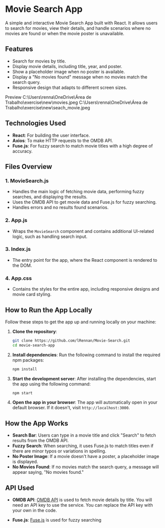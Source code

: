 # Movie Search App

A simple and interactive Movie Search App built with React. It allows users to search for movies, view their details, and handle scenarios where no movies are found or when the movie poster is unavailable.

## Features

- Search for movies by title.
- Display movie details, including title, year, and poster.
- Show a placeholder image when no poster is available.
- Display a "No movies found" message when no movies match the search query.
- Responsive design that adapts to different screen sizes.

Preview 
C:\Users\renna\OneDrive\Área de Trabalho\exercise\new\movies.jpeg
C:\Users\renna\OneDrive\Área de Trabalho\exercise\new\seach_movie.jpeg

## Technologies Used

- **React**: For building the user interface.
- **Axios**: To make HTTP requests to the OMDB API.
- **Fuse.js**: For fuzzy search to match movie titles with a high degree of accuracy.

## Files Overview

### 1. **MovieSearch.js**

- Handles the main logic of fetching movie data, performing fuzzy searches, and displaying the results.
- Uses the OMDB API to get movie data and Fuse.js for fuzzy searching.
- Handles errors and no results found scenarios.

### 2. **App.js**

- Wraps the `MovieSearch` component and contains additional UI-related logic, such as handling search input.

### 3. **Index.js**

- The entry point for the app, where the React component is rendered to the DOM.

### 4. **App.css**

- Contains the styles for the entire app, including responsive designs and movie card styling.

## How to Run the App Locally

Follow these steps to get the app up and running locally on your machine:

1. **Clone the repository**:

   ```bash
   git clone https://github.com/lRennan/Movie-Search.git
   cd movie-search-app
   ```

2. **Install dependencies**:
   Run the following command to install the required npm packages:

   ```bash
   npm install
   ```

3. **Start the development server**:
   After installing the dependencies, start the app using the following command:

   ```bash
   npm start
   ```

4. **Open the app in your browser**:
   The app will automatically open in your default browser. If it doesn't, visit `http://localhost:3000`.

## How the App Works

- **Search Bar**: Users can type in a movie title and click "Search" to fetch results from the OMDB API.
- **Fuzzy Search**: When searching, it uses Fuse.js to match titles even if there are minor typos or variations in spelling.
- **No Poster Image**: If a movie doesn't have a poster, a placeholder image is displayed.
- **No Movies Found**: If no movies match the search query, a message will appear saying, "No movies found."

## API Used

- **OMDB API**: [OMDB API](http://www.omdbapi.com/) is used to fetch movie details by title. You will need an API key to use the service. You can replace the API key with your own in the code.

- **Fuse.js**: [Fuse.js](https://fusejs.io/) is used for fuzzy searching
